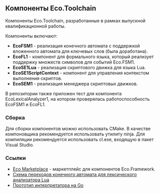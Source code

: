 ## Компоненты Eco.Toolchain

Компоненты Eco.Toolchain, разработанные в рамках выпускной квалификационной работы.

Компоненты включают:
- **EcoFSM1** - реализация конечного автомата с поддержкой вложенного автомата для ключевых слов (была доработана).
- **EcoFL1** - компонент для формального языка, который реализует поддержку множеств символов для событий Eco.FSM1.
- **EcoSE1Lua** - реализация скриптового движка для языка Lua.
- **EcoSE1ScriptContext** - компонент для управления контекстом выполнения скриптов.
- **EcoSEM1** - реализация менеджера скриптовых движков.

В репозитории также приложен тест для компонента EcoLexicalAnalyzer1, на котором проверялась работоспособность EcoFSM1 и EcoFL1.

### Сборка

Для сборки компонентов можно использовать CMake. 
В качестве компоновщика рекомендуется использовать утилиту ninja.
Для компиляции рекомендуется использовать cl.exe, входящую в пакет Visual Studio.

### Ссылки
- [Eco Marketplace](https://ip-office.com/) - маркетплейс для компонентов Eco.Framework.
- [Схема переходов конечного автомата для лексического анализатора Lua](https://drive.google.com/file/d/15swIf48ekcdx4KpJ18E3GA5B-Rb5Y_hK/view?usp=sharing)
- [Прототип интерпретатора на Go](https://github.com/TobbyMax/lua-interpreter)
